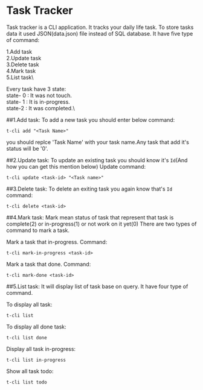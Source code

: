 # Task Tracker
Task tracker is a CLI application. It tracks your daily life task. To store tasks data it used JSON(data.json) file instead of SQL database.
It have five type of command:

1.Add task\
2.Update task\
3.Delete task\
4.Mark task\
5.List task\

Every task have 3 state:\
state- 0 : It was not touch.\
state- 1 : It is in-progress.\
state-2 : It was completed.\

##1.Add task:
To add a new task you should enter below command:
```
t-cli add "<Task Name>"
```
you should replce 'Task Name' with your task name.Any task that add it's status will be '0'.

##2.Update task:
To update an existing task you should know it's `Id`(And how you can get this mention below)
Update command:
```
t-cli update <task-id> "<Task name>"
```

##3.Delete task:
To delete an exiting task you again know that's `Id`
command:
```
t-cli delete <task-id>
```

##4.Mark task:
Mark mean status of task that represent that task is complete(2) or in-progress(1) or not work on it yet(0)
There are two types of command to mark a task.

Mark a task that in-progress.
Command:
```
t-cli mark-in-progress <task-id>
```
Mark a task that done.
Command:
```
t-cli mark-done <task-id>
```

##5.List task:
It will display list of task base on query. It have four type of command.

To display all task:
```
t-cli list
```
To display  all done task:
```
t-cli list done
```
Display all task in-progress:
```
t-cli list in-progress
```
Show all task todo:

```
t-cli list todo
```
